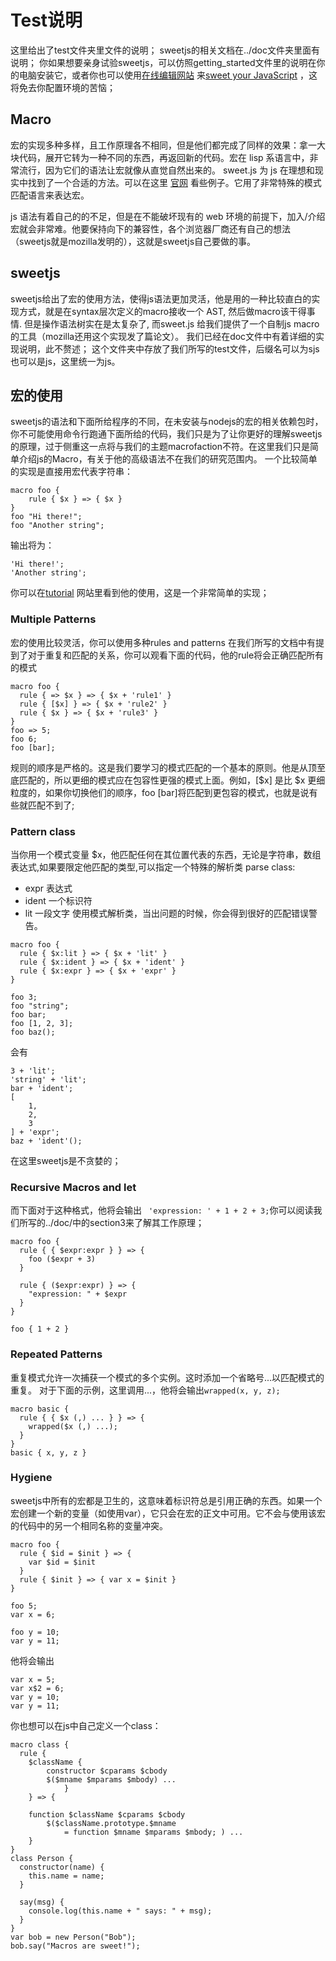 # Test说明
这里给出了test文件夹里文件的说明；
sweetjs的相关文档在../doc文件夹里面有说明；
你如果想要亲身试验sweetjs，可以仿照getting_started文件里的说明在你的电脑安装它，或者你也可以使用[在线编辑网站](http://www.sweetjs.org/browser/editor.html) 来[sweet your JavaScript](https://github.com/sweet-js) ，这将免去你配置环境的苦恼；
## Macro

宏的实现多种多样，且工作原理各不相同，但是他们都完成了同样的效果：拿一大块代码，展开它转为一种不同的东西，再返回新的代码。宏在 lisp 系语言中，非常流行，因为它们的语法让宏就像从直觉自然出来的。
sweet.js 为 js 在理想和现实中找到了一个合适的方法。可以在这里 [官网](http://sweetjs.org/) 看些例子。它用了非常特殊的模式匹配语言来表达宏。

 js 语法有着自己的的不足，但是在不能破坏现有的 web 环境的前提下，加入/介绍宏就会非常难。他要保持向下的兼容性，各个浏览器厂商还有自己的想法（sweetjs就是mozilla发明的），这就是sweetjs自己要做的事。

## sweetjs
sweetjs给出了宏的使用方法，使得js语法更加灵活，他是用的一种比较直白的实现方式，就是在syntax层次定义的macro接收一个 AST, 然后做macro该干得事情. 但是操作语法树实在是太复杂了, 而sweet.js 给我们提供了一个自制js macro的工具（mozilla还用这个实现发了篇论文）。
我们已经在doc文件中有着详细的实现说明，此不赘述；
这个文件夹中存放了我们所写的test文件，后缀名可以为sjs也可以是js，这里统一为js。

## 宏的使用
sweetjs的语法和下面所给程序的不同，在未安装与nodejs的宏的相关依赖包时，你不可能使用命令行跑通下面所给的代码，我们只是为了让你更好的理解sweetjs的原理，过于侧重这一点将与我们的主题macrofaction不符。在这里我们只是简单介绍js的Macro，有关于他的高级语法不在我们的研究范围内。
一个比较简单的实现是直接用宏代表字符串：
```
macro foo {
  	rule { $x } => { $x }
}
foo "Hi there!";
foo "Another string";
```
输出将为：
```
'Hi there!';
'Another string';
```
你可以在[tutorial](http://jlongster.com/Writing-Your-First-Sweet.js-Macro#tutorial) 网站里看到他的使用，这是一个非常简单的实现；
### Multiple Patterns
宏的使用比较灵活，你可以使用多种rules and patterns
在我们所写的文档中有提到了对于重复和匹配的关系，你可以观看下面的代码，他的rule将会正确匹配所有的模式
```
macro foo {
  rule { => $x } => { $x + 'rule1' }
  rule { [$x] } => { $x + 'rule2' }
  rule { $x } => { $x + 'rule3' }
}
foo => 5;
foo 6;
foo [bar];
```
规则的顺序是严格的。这是我们要学习的模式匹配的一个基本的原则。他是从顶至底匹配的，所以更细的模式应在包容性更强的模式上面。例如，[$x] 是比 $x 更细粒度的，如果你切换他们的顺序，foo [bar]将匹配到更包容的模式，也就是说有些就匹配不到了;
### Pattern class
当你用一个模式变量 $x，他匹配任何在其位置代表的东西，无论是字符串，数组表达式,如果要限定他匹配的类型,可以指定一个特殊的解析类 parse class:
- expr 表达式
- ident 一个标识符
- lit 一段文字
使用模式解析类，当出问题的时候，你会得到很好的匹配错误警告。
```
macro foo {
  rule { $x:lit } => { $x + 'lit' }
  rule { $x:ident } => { $x + 'ident' }
  rule { $x:expr } => { $x + 'expr' }
}

foo 3;
foo "string";
foo bar;
foo [1, 2, 3];
foo baz();
```
会有
```
3 + 'lit';
'string' + 'lit';
bar + 'ident';
[
    1,
    2,
    3
] + 'expr';
baz + 'ident'();
```
在这里sweetjs是不贪婪的；

### Recursive Macros and let
而下面对于这种格式，他将会输出 ` 'expression: ' + 1 + 2 + 3;`你可以阅读我们所写的../doc/中的section3来了解其工作原理；
```
macro foo {
  rule { { $expr:expr } } => {
    foo ($expr + 3)
  }

  rule { ($expr:expr) } => {
    "expression: " + $expr
  }
}

foo { 1 + 2 }
```
### Repeated Patterns
重复模式允许一次捕获一个模式的多个实例。这时添加一个省略号...以匹配模式的重复。
对于下面的示例，这里调用...，他将会输出`wrapped(x, y, z);`
```
macro basic {
  rule { { $x (,) ... } } => {
    wrapped($x (,) ...);
  }
}
basic { x, y, z }
```
### Hygiene
sweetjs中所有的宏都是卫生的，这意味着标识符总是引用正确的东西。如果一个宏创建一个新的变量（如使用var），它只会在宏的正文中可用。它不会与使用该宏的代码中的另一个相同名称的变量冲突。
```
macro foo {
  rule { $id = $init } => {
    var $id = $init
  }
  rule { $init } => { var x = $init }
}

foo 5;
var x = 6;

foo y = 10;
var y = 11;
```
他将会输出
```
var x = 5;
var x$2 = 6;
var y = 10;
var y = 11;
```

你也想可以在js中自己定义一个class：
```
macro class {
  rule {
    $className {
        constructor $cparams $cbody
        $($mname $mparams $mbody) ...
    		}
  	} => {

    function $className $cparams $cbody
	    $($className.prototype.$mname
      		= function $mname $mparams $mbody; ) ...
  	}
}
class Person {
  constructor(name) {
    this.name = name;
  }

  say(msg) {
    console.log(this.name + " says: " + msg);
  }
}
var bob = new Person("Bob");
bob.say("Macros are sweet!");
```
